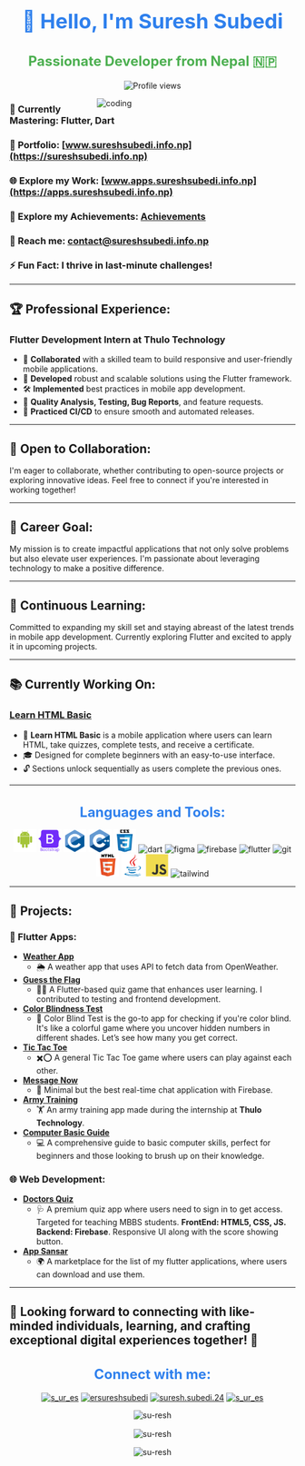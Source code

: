 <h1 align="center" style="font-size: 36px; color: #2f80ed;">👋 Hello, I'm Suresh Subedi</h1>

<h2 align="center" style="font-size: 24px; color: #4CAF50;">Passionate Developer from Nepal 🇳🇵</h2>

<p align="center">
  <img src="https://komarev.com/ghpvc/?username=su-resh&label=Profile%20views&color=0e75b6&style=flat" alt="Profile views" />
</p>

<img align="right" alt="coding" width="350" src="https://i.pinimg.com/originals/45/67/a8/4567a837b545d22b9dcde81ccd98b70e.gif">

### 🌱 Currently Mastering: **Flutter, Dart**
### 💼 Portfolio: [www.sureshsubedi.info.np](https://sureshsubedi.info.np)
### 🌐 Explore my Work: [www.apps.sureshsubedi.info.np](https://apps.sureshsubedi.info.np)
### 🚀 Explore my Achievements: [Achievements](https://sureshsubedi.info.np/Pages/certificate)
### 📧 Reach me: [contact@sureshsubedi.info.np](mailto:contact@sureshsubedi.info.np)
### ⚡ Fun Fact: I thrive in last-minute challenges!

---

## 🏆 Professional Experience:
### **Flutter Development Intern** at Thulo Technology
- 🚀 **Collaborated** with a skilled team to build responsive and user-friendly mobile applications.
- 📱 **Developed** robust and scalable solutions using the Flutter framework.
- 🛠️ **Implemented** best practices in mobile app development.
- 🐞 **Quality Analysis, Testing, Bug Reports**, and feature requests.
- 🔄 **Practiced CI/CD** to ensure smooth and automated releases.

---

## 🤝 Open to Collaboration:
I'm eager to collaborate, whether contributing to open-source projects or exploring innovative ideas. Feel free to connect if you're interested in working together!

---

## 🎯 Career Goal:
My mission is to create impactful applications that not only solve problems but also elevate user experiences. I'm passionate about leveraging technology to make a positive difference.

---

## 📖 Continuous Learning:
Committed to expanding my skill set and staying abreast of the latest trends in mobile app development. Currently exploring Flutter and excited to apply it in upcoming projects.

---

## 📚 Currently Working On:
### [Learn HTML Basic](https://github.com/su-resh/learn_html_basic)
- 📘 **Learn HTML Basic** is a mobile application where users can learn HTML, take quizzes, complete tests, and receive a certificate.
- 🎓 Designed for complete beginners with an easy-to-use interface.
- 🔓 Sections unlock sequentially as users complete the previous ones.

---

<h1 align="center" style="font-size: 24px; color: #2f80ed;">Languages and Tools:</h1>
<p align="center">
  <img src="https://raw.githubusercontent.com/devicons/devicon/master/icons/android/android-original-wordmark.svg" alt="android" width="40" height="40"/>
  <img src="https://raw.githubusercontent.com/devicons/devicon/master/icons/bootstrap/bootstrap-plain-wordmark.svg" alt="bootstrap" width="40" height="40"/>
  <img src="https://raw.githubusercontent.com/devicons/devicon/master/icons/c/c-original.svg" alt="c" width="40" height="40"/>
  <img src="https://raw.githubusercontent.com/devicons/devicon/master/icons/cplusplus/cplusplus-original.svg" alt="cplusplus" width="40" height="40"/>
  <img src="https://raw.githubusercontent.com/devicons/devicon/master/icons/css3/css3-original-wordmark.svg" alt="css3" width="40" height="40"/>
  <img src="https://www.vectorlogo.zone/logos/dartlang/dartlang-icon.svg" alt="dart" width="40" height="40"/>
  <img src="https://www.vectorlogo.zone/logos/figma/figma-icon.svg" alt="figma" width="40" height="40"/>
  <img src="https://www.vectorlogo.zone/logos/firebase/firebase-icon.svg" alt="firebase" width="40" height="40"/>
  <img src="https://www.vectorlogo.zone/logos/flutterio/flutterio-icon.svg" alt="flutter" width="40" height="40"/>
  <img src="https://www.vectorlogo.zone/logos/git-scm/git-scm-icon.svg" alt="git" width="40" height="40"/>
  <img src="https://raw.githubusercontent.com/devicons/devicon/master/icons/html5/html5-original-wordmark.svg" alt="html5" width="40" height="40"/>
  <img src="https://raw.githubusercontent.com/devicons/devicon/master/icons/java/java-original.svg" alt="java" width="40" height="40"/>
  <img src="https://raw.githubusercontent.com/devicons/devicon/master/icons/javascript/javascript-original.svg" alt="javascript" width="40" height="40"/>
  <img src="https://www.vectorlogo.zone/logos/tailwindcss/tailwindcss-icon.svg" alt="tailwind" width="40" height="40"/>
</p>

---

## 🌟 Projects:

### 📱 Flutter Apps:

- **[Weather App](https://github.com/su-resh/Know-weather)**
  - 🌦️ A weather app that uses API to fetch data from OpenWeather.
- **[Guess the Flag](https://play.google.com/store/apps/details?id=com.thulotechnology.guesstheworldflag)**
  - 🏳️‍🌈 A Flutter-based quiz game that enhances user learning. I contributed to testing and frontend development.
- **[Color Blindness Test](https://play.google.com/store/apps/details?id=com.thulotechnology.colorblind&hl=en&gl=US)**
  - 🌈 Color Blind Test is the go-to app for checking if you're color blind. It's like a colorful game where you uncover hidden numbers in different shades. Let’s see how many you get correct.
- **[Tic Tac Toe](https://github.com/su-resh/tic-tac-toe)**
  - ✖️⭕ A general Tic Tac Toe game where users can play against each other.
- **[Message Now](https://github.com/su-resh/msg_app)**
  - 💬 Minimal but the best real-time chat application with Firebase.
- **[Army Training](https://github.com/su-resh/army_training)**
  - 🏋️ An army training app made during the internship at **Thulo Technology**.
- **[Computer Basic Guide](https://play.google.com/store/apps/details?id=computerbasicguide.com)**
  - 💻 A comprehensive guide to basic computer skills, perfect for beginners and those looking to brush up on their knowledge.

### 🌐 Web Development:

- **[Doctors Quiz](https://su-resh.github.io/pakistan-quiz/)**
  - 🩺 A premium quiz app where users need to sign in to get access. Targeted for teaching MBBS students. **FrontEnd: HTML5, CSS, JS. Backend: Firebase**. Responsive UI along with the score showing button.
- **[App Sansar](https://apps.sureshsubedi.info.np)**
  - 🌍 A marketplace for the list of my flutter applications, where users can download and use them.

---

## 🤝 Looking forward to connecting with like-minded individuals, learning, and crafting exceptional digital experiences together! 🚀

<h1 align="center" style="font-size: 24px; color: #2f80ed;">Connect with me:</h1>
<p align="center">
  <a href="https://twitter.com/s_ur_es" target="_blank"><img align="center" src="https://raw.githubusercontent.com/rahuldkjain/github-profile-readme-generator/master/src/images/icons/Social/twitter.svg" alt="s_ur_es" height="30" width="40" /></a>
  <a href="https://linkedin.com/in/ersureshsubedi" target="_blank"><img align="center" src="https://raw.githubusercontent.com/rahuldkjain/github-profile-readme-generator/master/src/images/icons/Social/linked-in-alt.svg" alt="ersureshsubedi" height="30" width="40" /></a>
  <a href="https://fb.com/suresh.subedi.24" target="_blank"><img align="center" src="https://raw.githubusercontent.com/rahuldkjain/github-profile-readme-generator/master/src/images/icons/Social/facebook.svg" alt="suresh.subedi.24" height="30" width="40" /></a>
  <a href="https://instagram.com/s_ur_es" target="_blank"><img align="center" src="https://raw.githubusercontent.com/rahuldkjain/github-profile-readme-generator/master/src/images/icons/Social/instagram.svg" alt="s_ur_es" height="30" width="40" /></a>
</p>

<div align="center">
    <p><img src="https://github-readme-stats.vercel.app/api/top-langs?username=su-resh&show_icons=true&locale=en&layout=compact" alt="su-resh" /></p>
    <p><img align="center" src="https://github-readme-streak-stats.herokuapp.com/?user=su-resh&" alt="su-resh" /></p>
    <p><img align="center" src="https://github-readme-stats.vercel.app/api?username=su-resh&show_icons=true&locale=en" alt="su-resh" /></p>
</div>
